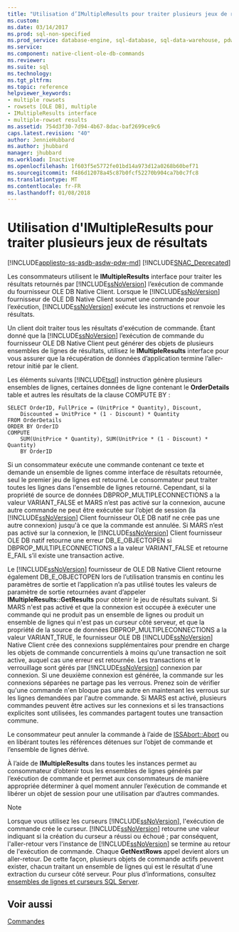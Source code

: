 ```yaml
---
title: "Utilisation d’IMultipleResults pour traiter plusieurs jeux de résultats | Documents Microsoft"
ms.custom: 
ms.date: 03/14/2017
ms.prod: sql-non-specified
ms.prod_service: database-engine, sql-database, sql-data-warehouse, pdw
ms.service: 
ms.component: native-client-ole-db-commands
ms.reviewer: 
ms.suite: sql
ms.technology: 
ms.tgt_pltfrm: 
ms.topic: reference
helpviewer_keywords:
- multiple rowsets
- rowsets [OLE DB], multiple
- IMultipleResults interface
- multiple-rowset results
ms.assetid: 754d3f30-7d94-4b67-8dac-baf2699ce9c6
caps.latest.revision: "40"
author: JennieHubbard
ms.author: jhubbard
manager: jhubbard
ms.workload: Inactive
ms.openlocfilehash: 1f603f5e5772fe01bd14a973d12a0268b60bef71
ms.sourcegitcommit: f486d12078a45c87b0fcf52270b904ca7b0c7fc8
ms.translationtype: MT
ms.contentlocale: fr-FR
ms.lasthandoff: 01/08/2018
---
```

# <a name="using-imultipleresults-to-process-multiple-result-sets"></a>Utilisation d'IMultipleResults pour traiter plusieurs jeux de résultats
[!INCLUDE[appliesto-ss-asdb-asdw-pdw-md](../../includes/appliesto-ss-asdb-asdw-pdw-md.md)]
[!INCLUDE[SNAC_Deprecated](../../includes/snac-deprecated.md)]

  Les consommateurs utilisent le **IMultipleResults** interface pour traiter les résultats retournés par [!INCLUDE[ssNoVersion](../../includes/ssnoversion-md.md)] l’exécution de commande du fournisseur OLE DB Native Client. Lorsque le [!INCLUDE[ssNoVersion](../../includes/ssnoversion-md.md)] fournisseur de OLE DB Native Client soumet une commande pour l’exécution, [!INCLUDE[ssNoVersion](../../includes/ssnoversion-md.md)] exécute les instructions et renvoie les résultats.  
  
 Un client doit traiter tous les résultats d'exécution de commande. Étant donné que la [!INCLUDE[ssNoVersion](../../includes/ssnoversion-md.md)] l’exécution de commande du fournisseur OLE DB Native Client peut générer des objets de plusieurs ensembles de lignes de résultats, utilisez le **IMultipleResults** interface pour vous assurer que la récupération de données d’application termine l’aller-retour initié par le client.  
  
 Les éléments suivants [!INCLUDE[tsql](../../includes/tsql-md.md)] instruction génère plusieurs ensembles de lignes, certaines données de ligne contenant le **OrderDetails** table et autres les résultats de la clause COMPUTE BY :  
  
```  
SELECT OrderID, FullPrice = (UnitPrice * Quantity), Discount,  
    Discounted = UnitPrice * (1 - Discount) * Quantity  
FROM OrderDetails  
ORDER BY OrderID  
COMPUTE  
    SUM(UnitPrice * Quantity), SUM(UnitPrice * (1 - Discount) * Quantity)  
    BY OrderID  
```  
  
 Si un consommateur exécute une commande contenant ce texte et demande un ensemble de lignes comme interface de résultats retournée, seul le premier jeu de lignes est retourné. Le consommateur peut traiter toutes les lignes dans l'ensemble de lignes retourné. Cependant, si la propriété de source de données DBPROP_MULTIPLECONNECTIONS a la valeur VARIANT_FALSE et MARS n’est pas activé sur la connexion, aucune autre commande ne peut être exécutée sur l’objet de session (la [!INCLUDE[ssNoVersion](../../includes/ssnoversion-md.md)] Client fournisseur OLE DB natif ne crée pas une autre connexion) jusqu'à ce que la commande est annulée. Si MARS n’est pas activé sur la connexion, le [!INCLUDE[ssNoVersion](../../includes/ssnoversion-md.md)] Client fournisseur OLE DB natif retourne une erreur DB_E_OBJECTOPEN si DBPROP_MULTIPLECONNECTIONS a la valeur VARIANT_FALSE et retourne E_FAIL s’il existe une transaction active.  
  
 Le [!INCLUDE[ssNoVersion](../../includes/ssnoversion-md.md)] fournisseur de OLE DB Native Client retourne également DB_E_OBJECTOPEN lors de l’utilisation transmis en continu les paramètres de sortie et l’application n’a pas utilisé toutes les valeurs de paramètre de sortie retournées avant d’appeler **IMultipleResults::GetResults** pour obtenir le jeu de résultats suivant. Si MARS n'est pas activé et que la connexion est occupée à exécuter une commande qui ne produit pas un ensemble de lignes ou produit un ensemble de lignes qui n'est pas un curseur côté serveur, et que la propriété de la source de données DBPROP_MULTIPLECONNECTIONS a la valeur VARIANT_TRUE, le fournisseur OLE DB [!INCLUDE[ssNoVersion](../../includes/ssnoversion-md.md)] Native Client crée des connexions supplémentaires pour prendre en charge les objets de commande concurrentiels à moins qu'une transaction ne soit active, auquel cas une erreur est retournée. Les transactions et le verrouillage sont gérés par [!INCLUDE[ssNoVersion](../../includes/ssnoversion-md.md)] connexion par connexion. Si une deuxième connexion est générée, la commande sur les connexions séparées ne partage pas les verrous. Prenez soin de vérifier qu'une commande n'en bloque pas une autre en maintenant les verrous sur les lignes demandées par l'autre commande. Si MARS est activé, plusieurs commandes peuvent être actives sur les connexions et si les transactions explicites sont utilisées, les commandes partagent toutes une transaction commune.  
  
 Le consommateur peut annuler la commande à l’aide de [ISSAbort::Abort](../../relational-databases/native-client-ole-db-interfaces/issabort-abort-ole-db.md) ou en libérant toutes les références détenues sur l’objet de commande et l’ensemble de lignes dérivé.  
  
 À l’aide de **IMultipleResults** dans toutes les instances permet au consommateur d’obtenir tous les ensembles de lignes générés par l’exécution de commande et permet aux consommateurs de manière appropriée déterminer à quel moment annuler l’exécution de commande et libérer un objet de session pour une utilisation par d’autres commandes.  
  
> [!NOTE]  
>  Lorsque vous utilisez les curseurs [!INCLUDE[ssNoVersion](../../includes/ssnoversion-md.md)], l'exécution de commande crée le curseur. [!INCLUDE[ssNoVersion](../../includes/ssnoversion-md.md)] retourne une valeur indiquant si la création du curseur a réussi ou échoué ; par conséquent, l'aller-retour vers l'instance de [!INCLUDE[ssNoVersion](../../includes/ssnoversion-md.md)] se termine au retour de l'exécution de commande. Chaque **GetNextRows** appel devient alors un aller-retour. De cette façon, plusieurs objets de commande actifs peuvent exister, chacun traitant un ensemble de lignes qui est le résultat d'une extraction du curseur côté serveur. Pour plus d’informations, consultez [ensembles de lignes et curseurs SQL Server](../../relational-databases/native-client-ole-db-rowsets/rowsets-and-sql-server-cursors.md).  
  
## <a name="see-also"></a>Voir aussi  
 [Commandes](../../relational-databases/native-client-ole-db-commands/commands.md)  
  
  
